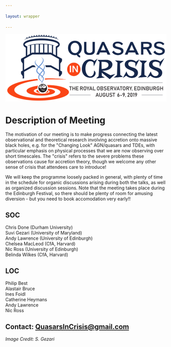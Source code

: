 ```yaml
---

layout: wrapper

---
```


![Image](assets/img/Q_CRISIS_crop.jpg)

# Description of Meeting

The motivation of our meeting is to make progress connecting the latest observational and theoretical research involving accretion onto massive black holes, e.g. for the "Changing Look" AGN/quasars and TDEs, with particular emphasis on physical processes that we are now observing over short timescales. The "crisis" refers to the severe problems these observations cause for accretion theory, though we welcome any other sense of crisis that attendees care to introduce!

We will keep the programme loosely packed in general, with plenty of time in the schedule for organic discussions arising during both the talks, as well as organized discussion sessions. Note that the meeting takes place during the Edinburgh Festival, so there should be plenty of room for amusing diversion - but you need to book accomodation very early!!

## SOC                     
Chris Done (Durham University)  
Suvi Gezari (University of Maryland)  
Andy Lawrence (University of Edinburgh)  
Chelsea MacLeod (CfA, Harvard)  
Nic Ross (University of Edinburgh)  
Belinda Wilkes (CfA, Harvard)  


## LOC
Philip Best  
Alastair Bruce   
Ines Foidl  
Catherine Heymans  
Andy Lawrence  
Nic Ross

## Contact: [QuasarsInCrisis@gmail.com](mailto:quasarsincrisis@gmail.com)

_Image Credit: S. Gezari_

